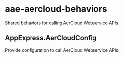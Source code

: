 # aae-aercloud-behaviors

Shared behaviors for calling AerCloud Webservice APIs.


## AppExpress.AerCloudConfig

Provide configuration to call AerCloud Webservice APIs.
